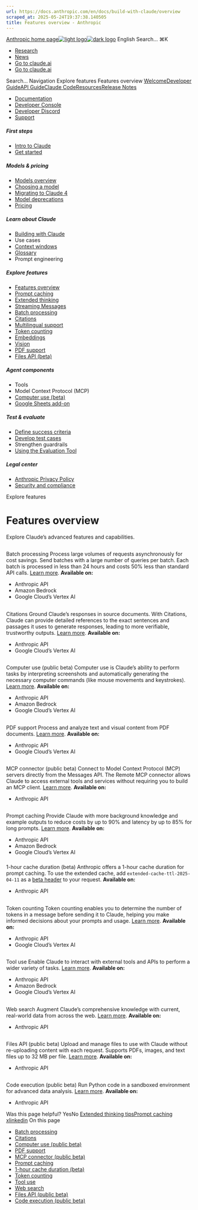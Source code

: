 ```yaml
---
url: https://docs.anthropic.com/en/docs/build-with-claude/overview
scraped_at: 2025-05-24T19:37:38.140505
title: Features overview - Anthropic
---
```


[Anthropic home page![light logo](https://mintlify.s3.us-west-1.amazonaws.com/anthropic/logo/light.svg)![dark logo](https://mintlify.s3.us-west-1.amazonaws.com/anthropic/logo/dark.svg)](https://docs.anthropic.com/)
English
Search...
⌘K
  * [Research](https://www.anthropic.com/research)
  * [News](https://www.anthropic.com/news)
  * [Go to claude.ai](https://claude.ai/)
  * [Go to claude.ai](https://claude.ai/)


Search...
Navigation
Explore features
Features overview
[Welcome](https://docs.anthropic.com/en/home)[Developer Guide](https://docs.anthropic.com/en/docs/welcome)[API Guide](https://docs.anthropic.com/en/api/overview)[Claude Code](https://docs.anthropic.com/en/docs/claude-code/overview)[Resources](https://docs.anthropic.com/en/resources/overview)[Release Notes](https://docs.anthropic.com/en/release-notes/overview)
* [Documentation](https://docs.anthropic.com/en/home)
* [Developer Console](https://console.anthropic.com/)
* [Developer Discord](https://www.anthropic.com/discord)
* [Support](https://support.anthropic.com/)
##### First steps
  * [Intro to Claude](https://docs.anthropic.com/en/docs/welcome)
  * [Get started](https://docs.anthropic.com/en/docs/get-started)


##### Models & pricing
  * [Models overview](https://docs.anthropic.com/en/docs/about-claude/models/overview)
  * [Choosing a model](https://docs.anthropic.com/en/docs/about-claude/models/choosing-a-model)
  * [Migrating to Claude 4](https://docs.anthropic.com/en/docs/about-claude/models/migrating-to-claude-4)
  * [Model deprecations](https://docs.anthropic.com/en/docs/about-claude/model-deprecations)
  * [Pricing](https://docs.anthropic.com/en/docs/about-claude/pricing)


##### Learn about Claude
  * [Building with Claude](https://docs.anthropic.com/en/docs/overview)
  * Use cases
  * [Context windows](https://docs.anthropic.com/en/docs/build-with-claude/context-windows)
  * [Glossary](https://docs.anthropic.com/en/docs/about-claude/glossary)
  * Prompt engineering


##### Explore features
  * [Features overview](https://docs.anthropic.com/en/docs/build-with-claude/overview)
  * [Prompt caching](https://docs.anthropic.com/en/docs/build-with-claude/prompt-caching)
  * [Extended thinking](https://docs.anthropic.com/en/docs/build-with-claude/extended-thinking)
  * [Streaming Messages](https://docs.anthropic.com/en/docs/build-with-claude/streaming)
  * [Batch processing](https://docs.anthropic.com/en/docs/build-with-claude/batch-processing)
  * [Citations](https://docs.anthropic.com/en/docs/build-with-claude/citations)
  * [Multilingual support](https://docs.anthropic.com/en/docs/build-with-claude/multilingual-support)
  * [Token counting](https://docs.anthropic.com/en/docs/build-with-claude/token-counting)
  * [Embeddings](https://docs.anthropic.com/en/docs/build-with-claude/embeddings)
  * [Vision](https://docs.anthropic.com/en/docs/build-with-claude/vision)
  * [PDF support](https://docs.anthropic.com/en/docs/build-with-claude/pdf-support)
  * [Files API (beta)](https://docs.anthropic.com/en/docs/build-with-claude/files)


##### Agent components
  * Tools
  * Model Context Protocol (MCP)
  * [Computer use (beta)](https://docs.anthropic.com/en/docs/agents-and-tools/computer-use)
  * [Google Sheets add-on](https://docs.anthropic.com/en/docs/agents-and-tools/claude-for-sheets)


##### Test & evaluate
  * [Define success criteria](https://docs.anthropic.com/en/docs/test-and-evaluate/define-success)
  * [Develop test cases](https://docs.anthropic.com/en/docs/test-and-evaluate/develop-tests)
  * Strengthen guardrails
  * [Using the Evaluation Tool](https://docs.anthropic.com/en/docs/test-and-evaluate/eval-tool)


##### Legal center
  * [Anthropic Privacy Policy](https://www.anthropic.com/legal/privacy)
  * [Security and compliance](https://trust.anthropic.com/)


Explore features
# Features overview
Explore Claude’s advanced features and capabilities.
## 
[​](https://docs.anthropic.com/en/docs/build-with-claude/overview#batch-processing)
Batch processing
Process large volumes of requests asynchronously for cost savings. Send batches with a large number of queries per batch. Each batch is processed in less than 24 hours and costs 50% less than standard API calls. [Learn more](https://docs.anthropic.com/en/api/creating-message-batches).
**Available on:**
  * Anthropic API
  * Amazon Bedrock
  * Google Cloud’s Vertex AI


## 
[​](https://docs.anthropic.com/en/docs/build-with-claude/overview#citations)
Citations
Ground Claude’s responses in source documents. With Citations, Claude can provide detailed references to the exact sentences and passages it uses to generate responses, leading to more verifiable, trustworthy outputs. [Learn more](https://docs.anthropic.com/en/docs/build-with-claude/citations).
**Available on:**
  * Anthropic API
  * Google Cloud’s Vertex AI


## 
[​](https://docs.anthropic.com/en/docs/build-with-claude/overview#computer-use-public-beta)
Computer use (public beta)
Computer use is Claude’s ability to perform tasks by interpreting screenshots and automatically generating the necessary computer commands (like mouse movements and keystrokes). [Learn more](https://docs.anthropic.com/en/docs/agents-and-tools/computer-use).
**Available on:**
  * Anthropic API
  * Amazon Bedrock
  * Google Cloud’s Vertex AI


## 
[​](https://docs.anthropic.com/en/docs/build-with-claude/overview#pdf-support)
PDF support
Process and analyze text and visual content from PDF documents. [Learn more](https://docs.anthropic.com/en/docs/build-with-claude/pdf-support).
**Available on:**
  * Anthropic API
  * Google Cloud’s Vertex AI


## 
[​](https://docs.anthropic.com/en/docs/build-with-claude/overview#mcp-connector-public-beta)
MCP connector (public beta)
Connect to Model Context Protocol (MCP) servers directly from the Messages API. The Remote MCP connector allows Claude to access external tools and services without requiring you to build an MCP client. [Learn more](https://docs.anthropic.com/en/docs/agents-and-tools/mcp-connector).
**Available on:**
  * Anthropic API


## 
[​](https://docs.anthropic.com/en/docs/build-with-claude/overview#prompt-caching)
Prompt caching
Provide Claude with more background knowledge and example outputs to reduce costs by up to 90% and latency by up to 85% for long prompts. [Learn more](https://docs.anthropic.com/en/docs/build-with-claude/prompt-caching).
**Available on:**
  * Anthropic API
  * Amazon Bedrock
  * Google Cloud’s Vertex AI


### 
[​](https://docs.anthropic.com/en/docs/build-with-claude/overview#1-hour-cache-duration-beta)
1-hour cache duration (beta)
Anthropic offers a 1-hour cache duration for prompt caching.
To use the extended cache, add `extended-cache-ttl-2025-04-11` as a [beta header](https://docs.anthropic.com/en/api/beta-headers) to your request.
**Available on:**
  * Anthropic API


## 
[​](https://docs.anthropic.com/en/docs/build-with-claude/overview#token-counting)
Token counting
Token counting enables you to determine the number of tokens in a message before sending it to Claude, helping you make informed decisions about your prompts and usage. [Learn more](https://docs.anthropic.com/en/api/messages-count-tokens).
**Available on:**
  * Anthropic API
  * Google Cloud’s Vertex AI


## 
[​](https://docs.anthropic.com/en/docs/build-with-claude/overview#tool-use)
Tool use
Enable Claude to interact with external tools and APIs to perform a wider variety of tasks. [Learn more](https://docs.anthropic.com/en/docs/build-with-claude/tool-use/overview).
**Available on:**
  * Anthropic API
  * Amazon Bedrock
  * Google Cloud’s Vertex AI


## 
[​](https://docs.anthropic.com/en/docs/build-with-claude/overview#web-search)
Web search
Augment Claude’s comprehensive knowledge with current, real-world data from across the web. [Learn more](https://docs.anthropic.com/en/docs/build-with-claude/tool-use/web-search-tool).
**Available on:**
  * Anthropic API


## 
[​](https://docs.anthropic.com/en/docs/build-with-claude/overview#files-api-public-beta)
Files API (public beta)
Upload and manage files to use with Claude without re-uploading content with each request. Supports PDFs, images, and text files up to 32 MB per file. [Learn more](https://docs.anthropic.com/en/docs/build-with-claude/files).
**Available on:**
  * Anthropic API


## 
[​](https://docs.anthropic.com/en/docs/build-with-claude/overview#code-execution-public-beta)
Code execution (public beta)
Run Python code in a sandboxed environment for advanced data analysis. [Learn more](https://docs.anthropic.com/en/docs/agents-and-tools/tool-use/code-execution-tool).
**Available on:**
  * Anthropic API


Was this page helpful?
YesNo
[Extended thinking tips](https://docs.anthropic.com/en/docs/build-with-claude/prompt-engineering/extended-thinking-tips)[Prompt caching](https://docs.anthropic.com/en/docs/build-with-claude/prompt-caching)
[x](https://x.com/AnthropicAI)[linkedin](https://www.linkedin.com/company/anthropicresearch)
On this page
  * [Batch processing](https://docs.anthropic.com/en/docs/build-with-claude/overview#batch-processing)
  * [Citations](https://docs.anthropic.com/en/docs/build-with-claude/overview#citations)
  * [Computer use (public beta)](https://docs.anthropic.com/en/docs/build-with-claude/overview#computer-use-public-beta)
  * [PDF support](https://docs.anthropic.com/en/docs/build-with-claude/overview#pdf-support)
  * [MCP connector (public beta)](https://docs.anthropic.com/en/docs/build-with-claude/overview#mcp-connector-public-beta)
  * [Prompt caching](https://docs.anthropic.com/en/docs/build-with-claude/overview#prompt-caching)
  * [1-hour cache duration (beta)](https://docs.anthropic.com/en/docs/build-with-claude/overview#1-hour-cache-duration-beta)
  * [Token counting](https://docs.anthropic.com/en/docs/build-with-claude/overview#token-counting)
  * [Tool use](https://docs.anthropic.com/en/docs/build-with-claude/overview#tool-use)
  * [Web search](https://docs.anthropic.com/en/docs/build-with-claude/overview#web-search)
  * [Files API (public beta)](https://docs.anthropic.com/en/docs/build-with-claude/overview#files-api-public-beta)
  * [Code execution (public beta)](https://docs.anthropic.com/en/docs/build-with-claude/overview#code-execution-public-beta)



